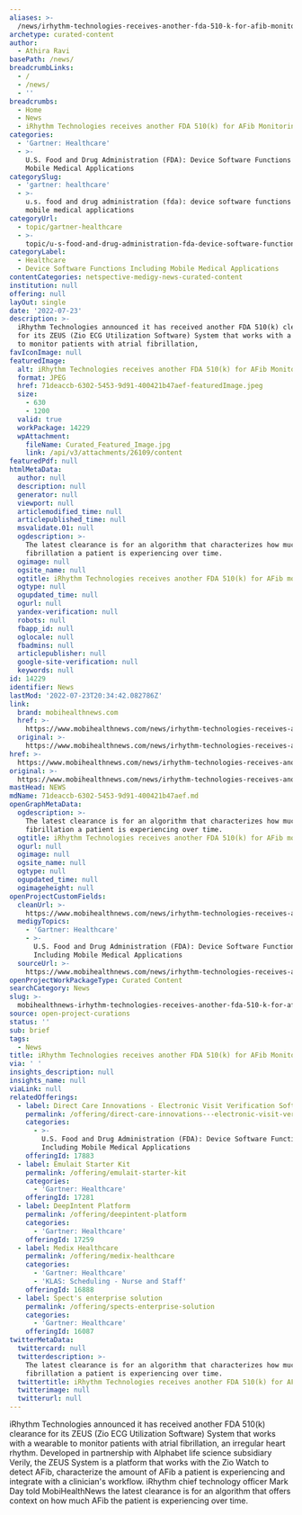 ```yaml
---
aliases: >-
  /news/irhythm-technologies-receives-another-fda-510-k-for-afib-monitoring-system
archetype: curated-content
author:
  - Athira Ravi
basePath: /news/
breadcrumbLinks:
  - /
  - /news/
  - ''
breadcrumbs:
  - Home
  - News
  - iRhythm Technologies receives another FDA 510(k) for AFib Monitoring System
categories:
  - 'Gartner: Healthcare'
  - >-
    U.S. Food and Drug Administration (FDA): Device Software Functions Including
    Mobile Medical Applications
categorySlug:
  - 'gartner: healthcare'
  - >-
    u.s. food and drug administration (fda): device software functions including
    mobile medical applications
categoryUrl:
  - topic/gartner-healthcare
  - >-
    topic/u-s-food-and-drug-administration-fda-device-software-functions-including-mobile-medical-applications
categoryLabel:
  - Healthcare
  - Device Software Functions Including Mobile Medical Applications
contentCategories: netspective-medigy-news-curated-content
institution: null
offering: null
layOut: single
date: '2022-07-23'
description: >-
  iRhythm Technologies announced it has received another FDA 510(k) clearance
  for its ZEUS (Zio ECG Utilization Software) System that works with a wearable
  to monitor patients with atrial fibrillation, 
favIconImage: null
featuredImage:
  alt: iRhythm Technologies receives another FDA 510(k) for AFib Monitoring System
  format: JPEG
  href: 71deaccb-6302-5453-9d91-400421b47aef-featuredImage.jpeg
  size:
    - 630
    - 1200
  valid: true
  workPackage: 14229
  wpAttachment:
    fileName: Curated_Featured_Image.jpg
    link: /api/v3/attachments/26109/content
featuredPdf: null
htmlMetaData:
  author: null
  description: null
  generator: null
  viewport: null
  articlemodified_time: null
  articlepublished_time: null
  msvalidate.01: null
  ogdescription: >-
    The latest clearance is for an algorithm that characterizes how much atrial
    fibrillation a patient is experiencing over time.
  ogimage: null
  ogsite_name: null
  ogtitle: iRhythm Technologies receives another FDA 510(k) for AFib monitoring system
  ogtype: null
  ogupdated_time: null
  ogurl: null
  yandex-verification: null
  robots: null
  fbapp_id: null
  oglocale: null
  fbadmins: null
  articlepublisher: null
  google-site-verification: null
  keywords: null
id: 14229
identifier: News
lastMod: '2022-07-23T20:34:42.082786Z'
link:
  brand: mobihealthnews.com
  href: >-
    https://www.mobihealthnews.com/news/irhythm-technologies-receives-another-fda-510k-afib-monitoring-system
  original: >-
    https://www.mobihealthnews.com/news/irhythm-technologies-receives-another-fda-510k-afib-monitoring-system
href: >-
  https://www.mobihealthnews.com/news/irhythm-technologies-receives-another-fda-510k-afib-monitoring-system
original: >-
  https://www.mobihealthnews.com/news/irhythm-technologies-receives-another-fda-510k-afib-monitoring-system
mastHead: NEWS
mdName: 71deaccb-6302-5453-9d91-400421b47aef.md
openGraphMetaData:
  ogdescription: >-
    The latest clearance is for an algorithm that characterizes how much atrial
    fibrillation a patient is experiencing over time.
  ogtitle: iRhythm Technologies receives another FDA 510(k) for AFib monitoring system
  ogurl: null
  ogimage: null
  ogsite_name: null
  ogtype: null
  ogupdated_time: null
  ogimageheight: null
openProjectCustomFields:
  cleanUrl: >-
    https://www.mobihealthnews.com/news/irhythm-technologies-receives-another-fda-510k-afib-monitoring-system
  medigyTopics:
    - 'Gartner: Healthcare'
    - >-
      U.S. Food and Drug Administration (FDA): Device Software Functions
      Including Mobile Medical Applications
  sourceUrl: >-
    https://www.mobihealthnews.com/news/irhythm-technologies-receives-another-fda-510k-afib-monitoring-system
openProjectWorkPackageType: Curated Content
searchCategory: News
slug: >-
  mobihealthnews-irhythm-technologies-receives-another-fda-510-k-for-afib-monitoring-system
source: open-project-curations
status: ''
sub: brief
tags:
  - News
title: iRhythm Technologies receives another FDA 510(k) for AFib Monitoring System
via: ' '
insights_description: null
insights_name: null
viaLink: null
relatedOfferings:
  - label: Direct Care Innovations - Electronic Visit Verification Software
    permalink: /offering/direct-care-innovations---electronic-visit-verification-software
    categories:
      - >-
        U.S. Food and Drug Administration (FDA): Device Software Functions
        Including Mobile Medical Applications
    offeringId: 17883
  - label: Emulait Starter Kit
    permalink: /offering/emulait-starter-kit
    categories:
      - 'Gartner: Healthcare'
    offeringId: 17281
  - label: DeepIntent Platform
    permalink: /offering/deepintent-platform
    categories:
      - 'Gartner: Healthcare'
    offeringId: 17259
  - label: Medix Healthcare
    permalink: /offering/medix-healthcare
    categories:
      - 'Gartner: Healthcare'
      - 'KLAS: Scheduling - Nurse and Staff'
    offeringId: 16888
  - label: Spect's enterprise solution
    permalink: /offering/spects-enterprise-solution
    categories:
      - 'Gartner: Healthcare'
    offeringId: 16087
twitterMetaData:
  twittercard: null
  twitterdescription: >-
    The latest clearance is for an algorithm that characterizes how much atrial
    fibrillation a patient is experiencing over time.
  twittertitle: iRhythm Technologies receives another FDA 510(k) for AFib monitoring system
  twitterimage: null
  twitterurl: null
---
```

<p>iRhythm Technologies announced it has received another FDA 510(k) clearance for its ZEUS (Zio ECG Utilization Software) System that works with a wearable to monitor patients with atrial fibrillation, an irregular heart rhythm. Developed in partnership with Alphabet life science subsidiary Verily, the ZEUS System is a platform that works with the Zio Watch to detect AFib, characterize the amount of AFib a patient is experiencing and integrate with a clinician's workflow.
iRhythm chief technology officer Mark Day told MobiHealthNews the latest clearance is for an algorithm that offers context on how much AFib the patient is experiencing over time.</p>